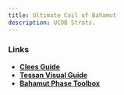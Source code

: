 ```yaml
---
title: Ultimate Coil of Bahamut
description: UCOB Strats.
---
```


### Links ###
- [**Clees Guide**](https://clees.me/guides/ucob/)
- [**Tessan Visual Guide**](https://www.youtube.com/watch?v=c46-skQrnOA)
- [**Bahamut Phase Toolbox**](https://clees.me/guides/ucob/) 
